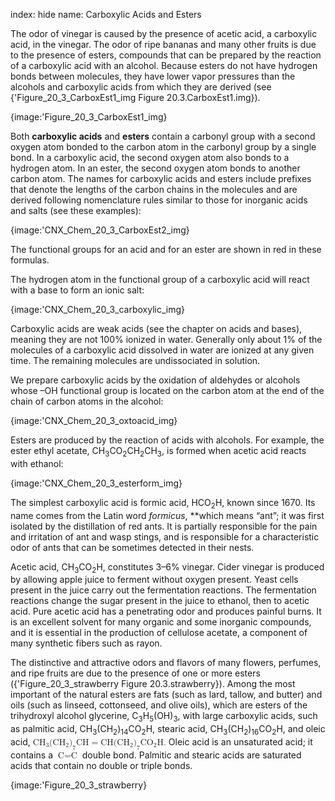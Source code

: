 index: hide
name: Carboxylic Acids and Esters

The odor of vinegar is caused by the presence of acetic acid, a carboxylic acid, in the vinegar. The odor of ripe bananas and many other fruits is due to the presence of esters, compounds that can be prepared by the reaction of a carboxylic acid with an alcohol. Because esters do not have hydrogen bonds between molecules, they have lower vapor pressures than the alcohols and carboxylic acids from which they are derived (see {'Figure_20_3_CarboxEst1_img Figure 20.3.CarboxEst1.img}).


{image:'Figure_20_3_CarboxEst1_img}
        

Both  **carboxylic acids** and  **esters** contain a carbonyl group with a second oxygen atom bonded to the carbon atom in the carbonyl group by a single bond. In a carboxylic acid, the second oxygen atom also bonds to a hydrogen atom. In an ester, the second oxygen atom bonds to another carbon atom. The names for carboxylic acids and esters include prefixes that denote the lengths of the carbon chains in the molecules and are derived following nomenclature rules similar to those for inorganic acids and salts (see these examples):


{image:'CNX_Chem_20_3_CarboxEst2_img}
        

The functional groups for an acid and for an ester are shown in red in these formulas.

The hydrogen atom in the functional group of a carboxylic acid will react with a base to form an ionic salt:


{image:'CNX_Chem_20_3_carboxylic_img}
        

Carboxylic acids are weak acids (see the chapter on acids and bases), meaning they are not 100% ionized in water. Generally only about 1% of the molecules of a carboxylic acid dissolved in water are ionized at any given time. The remaining molecules are undissociated in solution.

We prepare carboxylic acids by the oxidation of aldehydes or alcohols whose –OH functional group is located on the carbon atom at the end of the chain of carbon atoms in the alcohol:


{image:'CNX_Chem_20_3_oxtoacid_img}
        

Esters are produced by the reaction of acids with alcohols. For example, the ester ethyl acetate, CH<sub>3</sub>CO<sub>2</sub>CH<sub>2</sub>CH<sub>3</sub>, is formed when acetic acid reacts with ethanol:


{image:'CNX_Chem_20_3_esterform_img}
        

The simplest carboxylic acid is formic acid, HCO<sub>2</sub>H, known since 1670. Its name comes from the Latin word  *formicus*,  **which means “ant”; it was first isolated by the distillation of red ants. It is partially responsible for the pain and irritation of ant and wasp stings, and is responsible for a characteristic odor of ants that can be sometimes detected in their nests.

Acetic acid, CH<sub>3</sub>CO<sub>2</sub>H, constitutes 3–6% vinegar. Cider vinegar is produced by allowing apple juice to ferment without oxygen present. Yeast cells present in the juice carry out the fermentation reactions. The fermentation reactions change the sugar present in the juice to ethanol, then to acetic acid. Pure acetic acid has a penetrating odor and produces painful burns. It is an excellent solvent for many organic and some inorganic compounds, and it is essential in the production of cellulose acetate, a component of many synthetic fibers such as rayon.

The distinctive and attractive odors and flavors of many flowers, perfumes, and ripe fruits are due to the presence of one or more esters ({'Figure_20_3_strawberry Figure 20.3.strawberry}). Among the most important of the natural esters are fats (such as lard, tallow, and butter) and oils (such as linseed, cottonseed, and olive oils), which are esters of the trihydroxyl alcohol glycerine, C<sub>3</sub>H<sub>5</sub>(OH)<sub>3</sub>, with large carboxylic acids, such as palmitic acid, CH<sub>3</sub>(CH<sub>2</sub>)<sub>14</sub>CO<sub>2</sub>H, stearic acid, CH<sub>3</sub>(CH<sub>2</sub>)<sub>16</sub>CO<sub>2</sub>H, and oleic acid, <math xmlns:q="http://cnx.rice.edu/qml/1.0" xmlns:m="http://www.w3.org/1998/Math/MathML" xmlns:bib="http://bibtexml.sf.net/" xmlns:md="http://cnx.rice.edu/mdml" xmlns="http://cnx.rice.edu/cnxml"><mrow><msub><mrow><mtext>CH</mtext></mrow><mn>3</mn></msub><mo stretchy="false">(</mo><msub><mrow><mtext>C</mtext><msub><mrow><mtext>H</mtext></mrow><mn>2</mn></msub><mo stretchy="false">)</mo></mrow><mn>7</mn></msub><mtext>CH</mtext><mo>=</mo><mtext>CH</mtext><msub><mrow><mo stretchy="false">(</mo><msub><mrow><mtext>CH</mtext></mrow><mn>2</mn></msub><mo stretchy="false">)</mo></mrow><mn>7</mn></msub><mtext>C</mtext><msub><mrow><mtext>O</mtext></mrow><mn>2</mn></msub><mtext>H.</mtext></mrow></math> Oleic acid is an unsaturated acid; it contains a <math xmlns:q="http://cnx.rice.edu/qml/1.0" xmlns:m="http://www.w3.org/1998/Math/MathML" xmlns:bib="http://bibtexml.sf.net/" xmlns:md="http://cnx.rice.edu/mdml" xmlns="http://cnx.rice.edu/cnxml"><mrow><mtext>C</mtext><mo>=</mo><mtext>C</mtext></mrow></math> double bond. Palmitic and stearic acids are saturated acids that contain no double or triple bonds.


{image:'Figure_20_3_strawberry}
        

